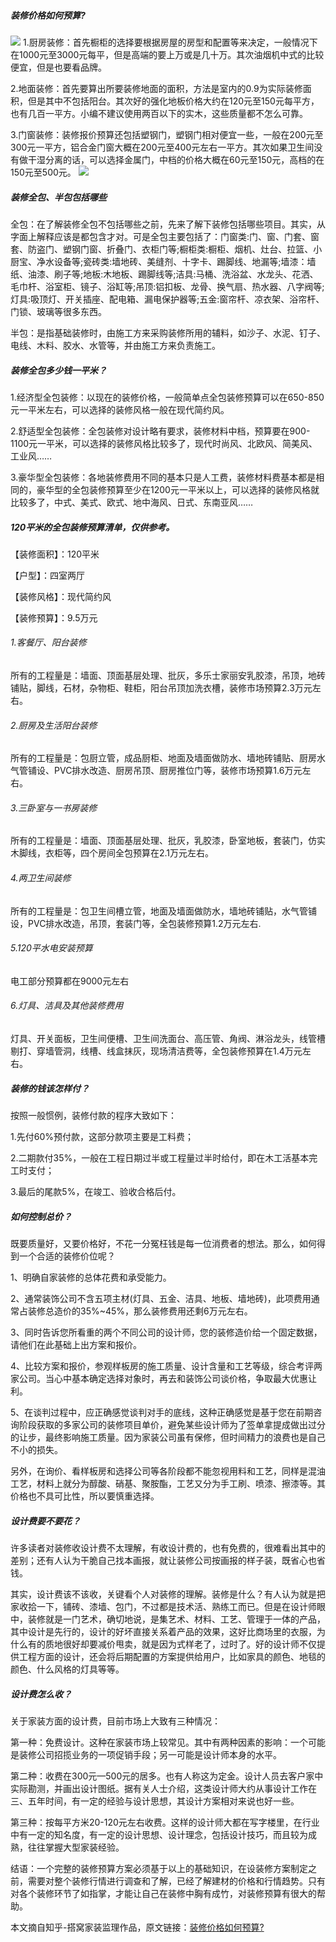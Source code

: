 ##### 装修价格如何预算?![](/map/image/20220329165628.jpg)1.厨房装修：首先橱柜的选择要根据房屋的房型和配置等来决定，一般情况下在1000元至3000元每平，但是高端的要上万或是几十万。其次油烟机中式的比较便宜，但是也要看品牌。2.地面装修：首先要算出所要装修地面的面积，方法是室内的0.9为实际装修面积，但是其中不包括阳台。其次好的强化地板价格大约在120元至150元每平方，也有几百一平方。小编不建议使用两百以下的实木，这些质量都不怎么可靠。3.门窗装修：装修报价预算还包括塑钢门，塑钢门相对便宜一些，一般在200元至300元一平方，铝合金门窗大概在200元至400元左右一平方。其次如果卫生间没有做干湿分离的话，可以选择金属门，中档的价格大概在60元至150元，高档的在150元至500元。![](/map/image/20220329165713.jpg)##### 装修全包、半包包括哪些全包：在了解装修全包不包括哪些之前，先来了解下装修包括哪些项目。其实，从字面上解释应该是都包含才对。可是全包主要包括了：门窗类:门、窗、门套、窗套、防盗门、塑钢门窗、折叠门、衣柜门等;橱柜类:橱柜、烟机、灶台、拉篮、小厨宝、净水设备等;瓷砖类:墙地砖、美缝剂、十字卡、踢脚线、地漏等;墙漆：墙纸、油漆、刷子等;地板:木地板、踢脚线等;洁具:马桶、洗浴盆、水龙头、花洒、毛巾杆、浴室柜、镜子、浴缸等;吊顶:铝扣板、龙骨、换气扇、热水器、八字阀等;灯具:吸顶灯、开关插座、配电箱、漏电保护器等;五金:窗帘杆、凉衣架、浴帘杆、门锁、玻璃等很多东西。半包：是指基础装修时，由施工方来采购装修所用的辅料，如沙子、水泥、钉子、电线、木料、胶水、水管等，并由施工方来负责施工。##### 装修全包多少钱一平米？1.经济型全包装修：以现在的装修价格，一般简单点全包装修预算可以在650-850元一平米左右，可以选择的装修风格一般在现代简约风。2.舒适型全包装修：全包装修对设计略有要求，装修材料中档，预算要在900-1100元一平米，可以选择的装修风格比较多了，现代时尚风、北欧风、简美风、工业风……3.豪华型全包装修：各地装修费用不同的基本只是人工费，装修材料费基本都是相同的，豪华型的全包装修预算至少在1200元一平米以上，可以选择的装修风格就比较多了，中式、美式、欧式、地中海风、日式、东南亚风……##### 120平米的全包装修预算清单，仅供参考。【装修面积】：120平米【户型】：四室两厅【装修风格】：现代简约风【装修预算】：9.5万元###### 1.客餐厅、阳台装修所有的工程量是：墙面、顶面基层处理、批灰，多乐士家丽安乳胶漆，吊顶，地砖铺贴，脚线，石材，杂物柜、鞋柜，阳台吊顶加洗衣槽，装修市场预算2.3万元左右。###### 2.厨房及生活阳台装修所有的工程量是：包厨立管，成品厨柜、地面及墙面做防水、墙地砖铺贴、厨房水气管铺设、PVC排水改造、厨房吊顶、厨房推位门等，装修市场预算1.6万元左右。###### 3.三卧室与一书房装修所有的工程量是：墙面、顶面基层处理、批灰，乳胶漆，卧室地板，套装门，仿实木脚线，衣柜等，四个房间全包预算在2.1万元左右。###### 4.两卫生间装修所有的工程量是：包卫生间槽立管，地面及墙面做防水，墙地砖铺贴，水气管铺设，PVC排水改造，吊顶，套装门等，全包装修预算1.2万元左右.###### 5.120平水电安装预算电工部分预算都在9000元左右###### 6.灯具、洁具及其他装修费用灯具、开关面板，卫生间便槽、卫生间洗面台、高压管、角阀、淋浴龙头，线管槽剔打、穿墙管洞，线槽、线盒抹灰，现场清洁费等，全包装修预算在1.4万元左右。##### 装修的钱该怎样付？按照一般惯例，装修付款的程序大致如下：1.先付60%预付款，这部分款项主要是工料费；2.二期款付35%，一般在工程日期过半或工程量过半时给付，即在木工活基本完工时支付；3.最后的尾款5%，在竣工、验收合格后付。##### 如何控制总价？既要质量好，又要价格好，不花一分冤枉钱是每一位消费者的想法。那么，如何得到一个合适的装修价位呢？1、明确自家装修的总体花费和承受能力。2、通常装饰公司不含五项主材(灯具、五金、洁具、地板、墙地砖)，此项费用通常占装修总造价的35%~45%，那么装修费用还剩6万元左右。3、同时告诉您所看重的两个不同公司的设计师，您的装修造价给一个固定数据，请他们在此基础上出方案和报价。4、比较方案和报价，参观样板房的施工质量、设计含量和工艺等级，综合考评两家公司。当心中基本确定选择对象时，再去和装饰公司谈价格，争取最大优惠让利。5、在谈判过程中，应正确感觉谈判对手的底线，这种正确感觉是基于您在前期咨询阶段获取的多家公司的装修项目单价，避免某些设计师为了签单拿提成做出过分的让步，最终影响施工质量。因为家装公司虽有保修，但时间精力的浪费也是自己不小的损失。另外，在询价、看样板房和选择公司等各阶段都不能忽视用料和工艺，同样是混油工艺，材料上就分为醇酸、硝基、聚胺酯，工艺又分为手工刷、喷漆、擦漆等。其价格也不具可比性，所以要慎重选择。##### 设计费要不要花？许多读者对装修收设计费不太理解，有收设计费的，也有免费的，很难看出其中的差别；还有人认为干脆自己找本画报，就让装修公司按画报的样子装，既省心也省钱。其实，设计费该不该收，关键看个人对装修的理解。装修是什么？有人认为就是把家收拾一下，铺砖、漆墙、包门，不过都是技术活、熟练工而已。但是在设计师眼中，装修就是一门艺术，确切地说，是集艺术、材料、工艺、管理于一体的产品，其中设计是先行的，设计的好坏直接关系着产品的效果，这好比商场里的衣服，为什么有的质地很好却要减价甩卖，就是因为式样老了，过时了。好的设计师不仅提供工程方面的设计，还会将后期配置的方案提供给用户，比如家具的颜色、地毯的颜色、什么风格的灯具等等。##### 设计费怎么收？关于家装方面的设计费，目前市场上大致有三种情况：第一种：免费设计。这种在家装市场上较常见。其中有两种因素的影响：一个可能是装修公司招揽业务的一项促销手段；另一可能是设计师本身的水平。第二种：收费在300元—500元的居多。也有人称这为定金。设计人员去客户家中实际勘测，并画出设计图纸。据有关人士介绍，这类设计师大约从事设计工作在三、五年时间，有一定的经验与设计思想，其设计方案相对来说也好一些。第三种：按每平方米20-120元左右收费。这样的设计师大都在写字楼里，在行业中有一定的知名度，有一定的设计思想、设计理念，包括设计技巧，而且较为成熟，往往掌握大型家装经验。结语：一个完整的装修预算方案必须基于以上的基础知识，在设装修方案制定之前，需要对整个装修行情进行调查和了解，已经了解建材的价格和行情趋势。只有对各个装修环节了如指掌，才能让自己在装修中胸有成竹，对装修预算有很大的帮助。本文摘自知乎-搭窝家装监理作品，原文链接：[装修价格如何预算?](https://zhuanlan.zhihu.com/p/54270130 "装修价格如何预算?")